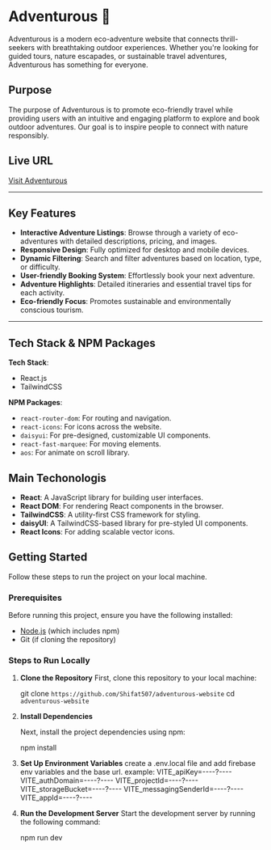 # Adventurous 🌿  
Adventurous is a modern eco-adventure website that connects thrill-seekers with breathtaking outdoor experiences. Whether you're looking for guided tours, nature escapades, or sustainable travel adventures, Adventurous has something for everyone.  

## Purpose  
The purpose of Adventurous is to promote eco-friendly travel while providing users with an intuitive and engaging platform to explore and book outdoor adventures. Our goal is to inspire people to connect with nature responsibly.  

## Live URL  
[Visit Adventurous](https://eco-adventure-experience-3a501.web.app/)  

---

## Key Features  
- **Interactive Adventure Listings**: Browse through a variety of eco-adventures with detailed descriptions, pricing, and images.  
- **Responsive Design**: Fully optimized for desktop and mobile devices.  
- **Dynamic Filtering**: Search and filter adventures based on location, type, or difficulty.  
- **User-friendly Booking System**: Effortlessly book your next adventure.  
- **Adventure Highlights**: Detailed itineraries and essential travel tips for each activity.  
- **Eco-friendly Focus**: Promotes sustainable and environmentally conscious tourism.  

---

## Tech Stack & NPM Packages  
**Tech Stack**:  
- React.js  
- TailwindCSS  


**NPM Packages**:  
- `react-router-dom`: For routing and navigation.   
- `react-icons`: For icons across the website.  
- `daisyui`: For pre-designed, customizable UI components.  
- `react-fast-marquee`: For moving elements.  
- `aos`: For animate on scroll library.

## Main Techonologis 
- **React**: A JavaScript library for building user interfaces.
- **React DOM**: For rendering React components in the browser.
- **TailwindCSS**: A utility-first CSS framework for styling.
- **daisyUI**: A TailwindCSS-based library for pre-styled UI components.
- **React Icons**: For adding scalable vector icons.


## Getting Started

Follow these steps to run the project on your local machine.

### Prerequisites

Before running this project, ensure you have the following installed:

- [Node.js](https://nodejs.org/) (which includes npm)
- Git (if cloning the repository)

### Steps to Run Locally

1. **Clone the Repository**
   First, clone this repository to your local machine:

   git clone `https://github.com/Shifat507/adventurous-website`
   cd `adventurous-website`

2. **Install Dependencies**

    Next, install the project dependencies using npm:

    npm install
   
4. **Set Up Environment Variables**
   create a .env.local file and add firebase env variables and the base url.
   example:
    VITE_apiKey=----?----
    VITE_authDomain=----?----
    VITE_projectId=----?----
    VITE_storageBucket=----?----
    VITE_messagingSenderId=----?----
    VITE_appId=----?----
   

6. **Run the Development Server**
    Start the development server by running the following command:

      npm run dev


